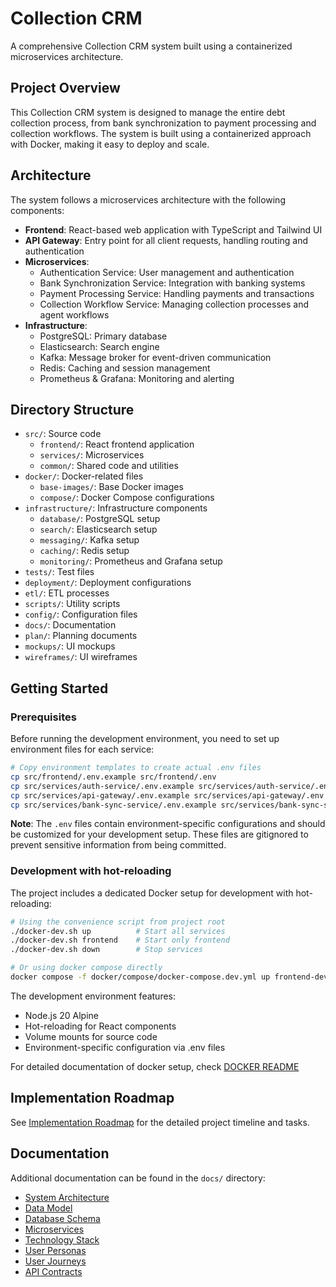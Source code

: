 # Collection CRM

A comprehensive Collection CRM system built using a containerized microservices architecture.

## Project Overview

This Collection CRM system is designed to manage the entire debt collection process, from bank synchronization to payment processing and collection workflows. The system is built using a containerized approach with Docker, making it easy to deploy and scale.

## Architecture

The system follows a microservices architecture with the following components:

- **Frontend**: React-based web application with TypeScript and Tailwind UI
- **API Gateway**: Entry point for all client requests, handling routing and authentication
- **Microservices**:
  - Authentication Service: User management and authentication
  - Bank Synchronization Service: Integration with banking systems
  - Payment Processing Service: Handling payments and transactions
  - Collection Workflow Service: Managing collection processes and agent workflows
- **Infrastructure**:
  - PostgreSQL: Primary database
  - Elasticsearch: Search engine
  - Kafka: Message broker for event-driven communication
  - Redis: Caching and session management
  - Prometheus & Grafana: Monitoring and alerting

## Directory Structure

- `src/`: Source code
  - `frontend/`: React frontend application
  - `services/`: Microservices
  - `common/`: Shared code and utilities
- `docker/`: Docker-related files
  - `base-images/`: Base Docker images
  - `compose/`: Docker Compose configurations
- `infrastructure/`: Infrastructure components
  - `database/`: PostgreSQL setup
  - `search/`: Elasticsearch setup
  - `messaging/`: Kafka setup
  - `caching/`: Redis setup
  - `monitoring/`: Prometheus and Grafana setup
- `tests/`: Test files
- `deployment/`: Deployment configurations
- `etl/`: ETL processes
- `scripts/`: Utility scripts
- `config/`: Configuration files
- `docs/`: Documentation
- `plan/`: Planning documents
- `mockups/`: UI mockups
- `wireframes/`: UI wireframes

## Getting Started

### Prerequisites

Before running the development environment, you need to set up environment files for each service:

```bash
# Copy environment templates to create actual .env files
cp src/frontend/.env.example src/frontend/.env
cp src/services/auth-service/.env.example src/services/auth-service/.env
cp src/services/api-gateway/.env.example src/services/api-gateway/.env
cp src/services/bank-sync-service/.env.example src/services/bank-sync-service/.env
```

**Note**: The `.env` files contain environment-specific configurations and should be customized for your development setup. These files are gitignored to prevent sensitive information from being committed.

### Development with hot-reloading

The project includes a dedicated Docker setup for development with hot-reloading:

```bash
# Using the convenience script from project root
./docker-dev.sh up          # Start all services
./docker-dev.sh frontend    # Start only frontend
./docker-dev.sh down        # Stop services

# Or using docker compose directly
docker compose -f docker/compose/docker-compose.dev.yml up frontend-dev
```
The development environment features:
- Node.js 20 Alpine
- Hot-reloading for React components
- Volume mounts for source code
- Environment-specific configuration via .env files

For detailed documentation of docker setup, check [DOCKER README](docker/README.md)

## Implementation Roadmap

See [Implementation Roadmap](plan/implementation-roadmap.md) for the detailed project timeline and tasks.

## Documentation

Additional documentation can be found in the `docs/` directory:

- [System Architecture](docs/system-architecture.md)
- [Data Model](docs/data-model.md)
- [Database Schema](docs/database/database-schema.md)
- [Microservices](docs/microservices.md)
- [Technology Stack](docs/technology-stack.md)
- [User Personas](docs/user-personas.md)
- [User Journeys](docs/user-journeys.md)
- [API Contracts](docs/api-contracts/README.md)